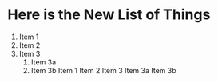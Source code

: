 # Here is the New List of Things
1. Item 1
2. Item 2
3. Item 3
   1. Item 3a
   2. Item 3b
Item 1
Item 2
Item 3
Item 3a
Item 3b
